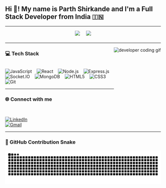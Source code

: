 <h2 align="left">Hi 👋! My name is Parth Shirkande and I'm a Full Stack Developer from India 🇮🇳</h2>

---

<div align="center" style="margin-bottom: 20px;">
  <img src="https://github-readme-stats.vercel.app/api?username=ParthShirkande&show_icons=true&count_private=true&theme=dracula&hide_border=false" height="170" />
  &nbsp;&nbsp;&nbsp;
  <img src="https://github-readme-stats.vercel.app/api/top-langs?username=ParthShirkande&layout=compact&langs_count=6&theme=dracula&hide_border=false" height="170" />
</div>

---

<img align="right" height="150" src="https://media.giphy.com/media/qgQUggAC3Pfv687qPC/giphy.gif" alt="developer coding gif" />

### 💻 Tech Stack

<br />

<div align="left">
  <img src="https://cdn.jsdelivr.net/gh/devicons/devicon/icons/javascript/javascript-original.svg" height="35" alt="JavaScript" />
  &nbsp;&nbsp;
  <img src="https://cdn.jsdelivr.net/gh/devicons/devicon/icons/react/react-original.svg" height="35" alt="React" />
  &nbsp;&nbsp;
  <img src="https://cdn.jsdelivr.net/gh/devicons/devicon/icons/nodejs/nodejs-original.svg" height="35" alt="Node.js" />
  &nbsp;&nbsp;
  <img src="https://cdn.jsdelivr.net/gh/devicons/devicon/icons/express/express-original.svg" height="35" alt="Express.js" />
  &nbsp;&nbsp;
  <img src="https://cdn.jsdelivr.net/gh/devicons/devicon/icons/socketio/socketio-original.svg" height="35" alt="Socket.IO" />
  &nbsp;&nbsp;
  <img src="https://cdn.jsdelivr.net/gh/devicons/devicon/icons/mongodb/mongodb-original.svg" height="35" alt="MongoDB" />
  &nbsp;&nbsp;
  <img src="https://cdn.jsdelivr.net/gh/devicons/devicon/icons/html5/html5-original.svg" height="35" alt="HTML5" />
  &nbsp;&nbsp;
  <img src="https://cdn.jsdelivr.net/gh/devicons/devicon/icons/css3/css3-original.svg" height="35" alt="CSS3" />
  &nbsp;&nbsp;
  <img src="https://cdn.jsdelivr.net/gh/devicons/devicon/icons/git/git-original.svg" height="35" alt="Git" />
</div>

---

### 🌐 Connect with me

<br />

[![LinkedIn](https://img.shields.io/badge/LinkedIn-Profile-blue?logo=linkedin&style=for-the-badge)](https://www.linkedin.com/in/parth-shirkande-571301257/)  
[![Gmail](https://img.shields.io/badge/Gmail-parthshirkande96@gmail.com-D14836?logo=gmail&style=for-the-badge)](mailto:parthshirkande96@gmail.com)

---
### 🐍 GitHub Contribution Snake

<p align="center">
  <img src="https://raw.githubusercontent.com/ParthShirkande/ParthShirkande/output/github-user-contribution.svg" alt="Snake animation" />
</p>
